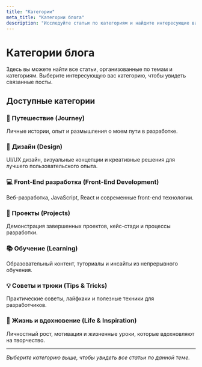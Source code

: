```yaml
---
title: "Категории"
meta_title: "Категории блога"
description: "Исследуйте статьи по категориям и найдите интересующие вас темы"
---
```


# Категории блога

Здесь вы можете найти все статьи, организованные по темам и категориям. Выберите интересующую вас категорию, чтобы увидеть связанные посты.

## Доступные категории

### 🌟 **Путешествие** (Journey)
Личные истории, опыт и размышления о моем пути в разработке.

### 🎨 **Дизайн** (Design)
UI/UX дизайн, визуальные концепции и креативные решения для лучшего пользовательского опыта.

### 💻 **Front-End разработка** (Front-End Development)
Веб-разработка, JavaScript, React и современные front-end технологии.

### 🚀 **Проекты** (Projects)
Демонстрация завершенных проектов, кейс-стади и процессы разработки.

### 📚 **Обучение** (Learning)
Образовательный контент, туториалы и инсайты из непрерывного обучения.

### 💡 **Советы и трюки** (Tips & Tricks)
Практические советы, лайфхаки и полезные техники для разработчиков.

### 🌱 **Жизнь и вдохновение** (Life & Inspiration)
Личностный рост, мотивация и жизненные уроки, которые вдохновляют на творчество.

---

*Выберите категорию выше, чтобы увидеть все статьи по данной теме.*
